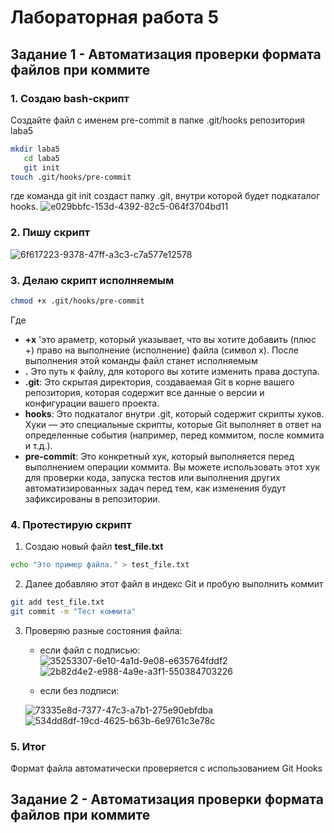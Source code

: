 # Лабораторная работа 5
## Задание 1 - Автоматизация проверки формата файлов при коммите

### 1. Создаю bash-скрипт
Создайте файл с именем pre-commit в папке .git/hooks репозитория laba5
```bash
mkdir laba5
   cd laba5
   git init
touch .git/hooks/pre-commit
```
где команда git init создаст папку .git, внутри которой будет подкаталог hooks.
![e029bbfc-153d-4392-82c5-064f3704bd11](https://github.com/user-attachments/assets/ba6762b6-eb4b-4ff7-8977-fbf2908992ec)

### 2. Пишу скрипт
![6f617223-9378-47ff-a3c3-c7a577e12578](https://github.com/user-attachments/assets/15fcbe4f-c7cd-4063-a694-91bef18ba733)

### 3. Делаю скрипт исполняемым
```bash
chmod +x .git/hooks/pre-commit
```
Где 
- **+x** 'это араметр, который указывает, что вы хотите добавить (плюс +) право на выполнение (исполнение) файла (символ x). После выполнения этой команды файл станет исполняемым
- **.** Это путь к файлу, для которого вы хотите изменить права доступа.
- **.git**: Это скрытая директория, создаваемая Git в корне вашего репозитория, которая содержит все данные о версии и конфигурации вашего проекта.
- **hooks**: Это подкаталог внутри .git, который содержит скрипты хуков. Хуки — это специальные скрипты, которые Git выполняет в ответ на определенные события (например, перед коммитом, после коммита и т.д.).
- **pre-commit**: Это конкретный хук, который выполняется перед выполнением операции коммита. Вы можете использовать этот хук для проверки кода, запуска тестов или выполнения других автоматизированных задач перед тем, как изменения будут зафиксированы в репозитории.

### 4. Протестирую скрипт
1. Создаю новый файл **test_file.txt**
```bash
echo "Это пример файла." > test_file.txt
```

2. Далее добавляю этот файл в индекс Git и пробую выполнить коммит
```bash
git add test_file.txt
git commit -m "Тест коммита"
```
3. Проверяю разные состояния файла:
   - если файл с подписью:
     ![35253307-6e10-4a1d-9e08-e635764fddf2](https://github.com/user-attachments/assets/886981b3-8b04-40b8-83f5-7c5d81bf343c)
    ![2b82d4e2-e988-4a9e-a3f1-550384703226](https://github.com/user-attachments/assets/00ed7ae9-c9da-4e68-8882-146b242ad6b8)

   - если без подписи:
   
   ![73335e8d-7377-47c3-a7b1-275e90ebfdba](https://github.com/user-attachments/assets/6c83c9c0-7e11-4116-8cce-4f2dd139ecbb)
   ![534dd8df-19cd-4625-b63b-6e9761c3e78c](https://github.com/user-attachments/assets/453a3db6-f7dc-4287-9055-964247fcb584)
### 5. Итог
Формат файла автоматически проверяется с использованием Git Hooks

## Задание 2 - Автоматизация проверки формата файлов при коммите

